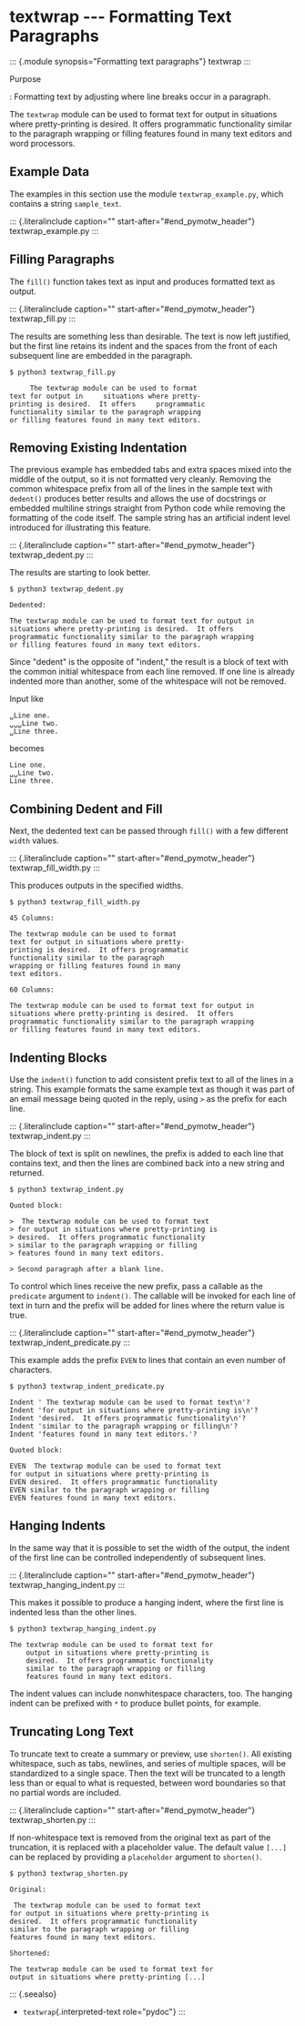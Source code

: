 # textwrap \-\-- Formatting Text Paragraphs

::: {.module synopsis="Formatting text paragraphs"} textwrap :::

Purpose

: Formatting text by adjusting where line breaks occur in a paragraph.

The `textwrap` module can be used to format text for output in situations where pretty-printing is desired. It offers programmatic functionality similar to the paragraph wrapping or filling features found in many text editors and word processors.

## Example Data

The examples in this section use the module `textwrap_example.py`, which contains a string `sample_text`.

::: {.literalinclude caption="" start-after="#end_pymotw_header"} textwrap_example.py :::

## Filling Paragraphs

The `fill()` function takes text as input and produces formatted text as output.

::: {.literalinclude caption="" start-after="#end_pymotw_header"} textwrap_fill.py :::

The results are something less than desirable. The text is now left justified, but the first line retains its indent and the spaces from the front of each subsequent line are embedded in the paragraph.

```{.sourceCode .none}
$ python3 textwrap_fill.py

     The textwrap module can be used to format
text for output in     situations where pretty-
printing is desired.  It offers     programmatic
functionality similar to the paragraph wrapping
or filling features found in many text editors.
```

## Removing Existing Indentation

The previous example has embedded tabs and extra spaces mixed into the middle of the output, so it is not formatted very cleanly. Removing the common whitespace prefix from all of the lines in the sample text with `dedent()` produces better results and allows the use of docstrings or embedded multiline strings straight from Python code while removing the formatting of the code itself. The sample string has an artificial indent level introduced for illustrating this feature.

::: {.literalinclude caption="" start-after="#end_pymotw_header"} textwrap_dedent.py :::

The results are starting to look better.

```{.sourceCode .none}
$ python3 textwrap_dedent.py

Dedented:

The textwrap module can be used to format text for output in
situations where pretty-printing is desired.  It offers
programmatic functionality similar to the paragraph wrapping
or filling features found in many text editors.
```

Since \"dedent\" is the opposite of \"indent,\" the result is a block of text with the common initial whitespace from each line removed. If one line is already indented more than another, some of the whitespace will not be removed.

Input like

```{.sourceCode .none}
␣Line one.
␣␣␣Line two.
␣Line three.
```

becomes

```{.sourceCode .none}
Line one.
␣␣Line two.
Line three.
```

## Combining Dedent and Fill

Next, the dedented text can be passed through `fill()` with a few different `width` values.

::: {.literalinclude caption="" start-after="#end_pymotw_header"} textwrap_fill_width.py :::

This produces outputs in the specified widths.

```{.sourceCode .none}
$ python3 textwrap_fill_width.py

45 Columns:

The textwrap module can be used to format
text for output in situations where pretty-
printing is desired.  It offers programmatic
functionality similar to the paragraph
wrapping or filling features found in many
text editors.

60 Columns:

The textwrap module can be used to format text for output in
situations where pretty-printing is desired.  It offers
programmatic functionality similar to the paragraph wrapping
or filling features found in many text editors.
```

## Indenting Blocks

Use the `indent()` function to add consistent prefix text to all of the lines in a string. This example formats the same example text as though it was part of an email message being quoted in the reply, using `>` as the prefix for each line.

::: {.literalinclude caption="" start-after="#end_pymotw_header"} textwrap_indent.py :::

The block of text is split on newlines, the prefix is added to each line that contains text, and then the lines are combined back into a new string and returned.

```{.sourceCode .none}
$ python3 textwrap_indent.py

Quoted block:

>  The textwrap module can be used to format text
> for output in situations where pretty-printing is
> desired.  It offers programmatic functionality
> similar to the paragraph wrapping or filling
> features found in many text editors.

> Second paragraph after a blank line.
```

To control which lines receive the new prefix, pass a callable as the `predicate` argument to `indent()`. The callable will be invoked for each line of text in turn and the prefix will be added for lines where the return value is true.

::: {.literalinclude caption="" start-after="#end_pymotw_header"} textwrap_indent_predicate.py :::

This example adds the prefix `EVEN` to lines that contain an even number of characters.

```{.sourceCode .none}
$ python3 textwrap_indent_predicate.py

Indent ' The textwrap module can be used to format text\n'?
Indent 'for output in situations where pretty-printing is\n'?
Indent 'desired.  It offers programmatic functionality\n'?
Indent 'similar to the paragraph wrapping or filling\n'?
Indent 'features found in many text editors.'?

Quoted block:

EVEN  The textwrap module can be used to format text
for output in situations where pretty-printing is
EVEN desired.  It offers programmatic functionality
EVEN similar to the paragraph wrapping or filling
EVEN features found in many text editors.
```

## Hanging Indents

In the same way that it is possible to set the width of the output, the indent of the first line can be controlled independently of subsequent lines.

::: {.literalinclude caption="" start-after="#end_pymotw_header"} textwrap_hanging_indent.py :::

This makes it possible to produce a hanging indent, where the first line is indented less than the other lines.

```{.sourceCode .none}
$ python3 textwrap_hanging_indent.py

The textwrap module can be used to format text for
    output in situations where pretty-printing is
    desired.  It offers programmatic functionality
    similar to the paragraph wrapping or filling
    features found in many text editors.
```

The indent values can include nonwhitespace characters, too. The hanging indent can be prefixed with `*` to produce bullet points, for example.

## Truncating Long Text

To truncate text to create a summary or preview, use `shorten()`. All existing whitespace, such as tabs, newlines, and series of multiple spaces, will be standardized to a single space. Then the text will be truncated to a length less than or equal to what is requested, between word boundaries so that no partial words are included.

::: {.literalinclude caption="" start-after="#end_pymotw_header"} textwrap_shorten.py :::

If non-whitespace text is removed from the original text as part of the truncation, it is replaced with a placeholder value. The default value `[...]` can be replaced by providing a `placeholder` argument to `shorten()`.

```{.sourceCode .none}
$ python3 textwrap_shorten.py

Original:

 The textwrap module can be used to format text
for output in situations where pretty-printing is
desired.  It offers programmatic functionality
similar to the paragraph wrapping or filling
features found in many text editors.

Shortened:

The textwrap module can be used to format text for
output in situations where pretty-printing [...]
```

::: {.seealso}

- `textwrap`{.interpreted-text role="pydoc"} :::
